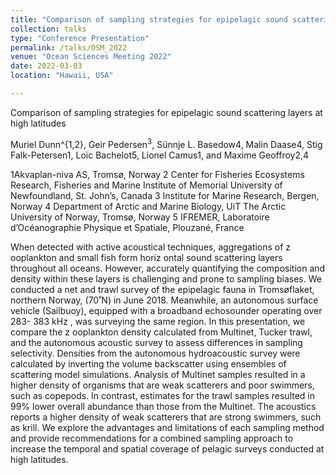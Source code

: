 ```yaml
---
title: "Comparison of sampling strategies for epipelagic sound scattering layers at high latitudes"
collection: talks
type: "Conference Presentation"
permalink: /talks/OSM_2022
venue: "Ocean Sciences Meeting 2022"
date: 2022-03-03
location: "Hawaii, USA"

---
```


Comparison of sampling strategies for epipelagic sound scattering layers at high latitudes

Muriel Dunn^{1,2}, Geir Pedersen$^3$, Sünnje L. Basedow4, Malin Daase4, Stig Falk-Petersen1, Loïc Bachelot5, Lionel Camus1, and Maxime Geoffroy2,4

1Akvaplan-niva AS, Tromsø, Norway
2 Center for Fisheries Ecosystems Research, Fisheries and Marine Institute of Memorial University of Newfoundland, St. John’s, Canada
3 Institute for Marine Research, Bergen, Norway
4 Department of Arctic and Marine Biology, UiT The Arctic University of Norway, Tromsø, Norway
5 IFREMER, Laboratoire d’Océanographie Physique et Spatiale, Plouzané, France


When detected with active acoustical techniques, aggregations of z ooplankton and small fish form horiz ontal sound
scattering layers throughout all oceans. However, accurately quantifying the composition and density within these
layers is challenging and prone to sampling biases. We conducted a net and trawl survey of the epipelagic fauna in
Tromsøflaket, northern Norway, (70˚N) in June 2018. Meanwhile, an autonomous surface vehicle (Sailbuoy),
equipped with a broadband echosounder operating over 283- 383 kHz , was surveying the same region. In this
presentation, we compare the z ooplankton density calculated from Multinet, Tucker trawl, and the autonomous
acoustic survey to assess differences in sampling selectivity. Densities from the autonomous hydroacoustic survey
were calculated by inverting the volume backscatter using ensembles of scattering model simulations. Analysis of
Multinet samples resulted in a higher density of organisms that are weak scatterers and poor swimmers, such as
copepods. In contrast, estimates for the trawl samples resulted in 99% lower overall abundance than those from the
Multinet. The acoustics reports a higher density of weak scatterers that are strong swimmers, such as krill. We
explore the advantages and limitations of each sampling method and provide recommendations for a combined
sampling approach to increase the temporal and spatial coverage of pelagic surveys conducted at high latitudes.